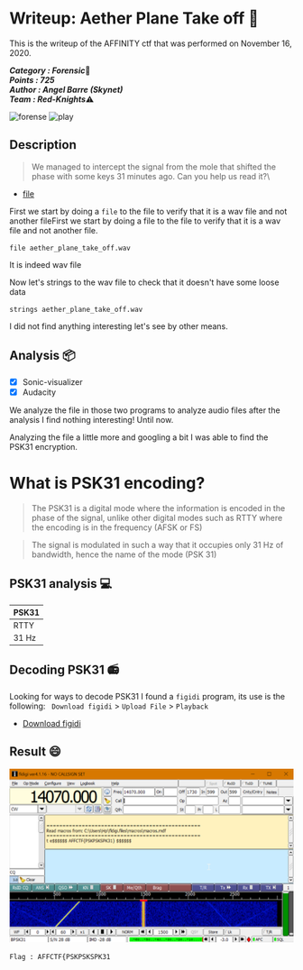 # Writeup: Aether Plane Take off :triangular_flag_on_post:
This is the writeup of the AFFINITY ctf that was performed on November 16, 2020. 

***Category : Forensic***:minidisc:\
***Points : 725***\
***Author : Angel Barre (Skynet)*** \
***Team : Red-Knights***:warning:

![forense](https://img.shields.io/badge/analitycs-forensic-green) ![play](https://img.shields.io/badge/Play-CTF-red)

## Description
> We managed to intercept the signal from the mole that shifted the phase with some keys 31 minutes ago. Can you help us read it?\
- [file](https://github.com/Red-Knights-CTF/writeups/blob/master/2020/affinity_ctf_lite/Aether%20plane%20take%20off/aether_plane_take_off.wav)

First we start by doing a `file` to the file to verify that it is a wav file and not another fileFirst we start by doing a file to the file to verify that it is a wav file and not another file.
```
file aether_plane_take_off.wav
```
It is indeed wav file

Now let's strings to the wav file to check that it doesn't have some loose data
```
strings aether_plane_take_off.wav
```
I did not find anything interesting let's see by other means.
<!-- --------------- -->

## Analysis  📦

- [x] Sonic-visualizer
- [x] Audacity

We analyze the file in those two programs to analyze audio files after the analysis I find nothing interesting! Until now.

Analyzing the file a little more and googling a bit I was able to find the PSK31 encryption.

# What is PSK31 encoding?

>The PSK31 is a digital mode where the information is encoded in the phase of the signal, unlike other digital modes such as RTTY where the encoding is in the frequency (AFSK or FS)

>The signal is modulated in such a way that it occupies only 31 Hz of bandwidth, hence the name of the mode (PSK 31)



<!-- --------------- -->
## PSK31 analysis :computer:

| PSK31 | 
| :--------------- | 
| RTTY         |
| 31 Hz         |

## Decoding PSK31 :radio:

Looking for ways to decode PSK31 I found a `figidi` program, its use is the following: ` Download figidi` >  `Upload File` > `Playback`

- [Download figidi](http://www.w1hkj.com/files/fldigi)

## Result :smile:

![figidi](figidi-result.png)


```
Flag : AFFCTF{PSKPSKSPK31
```
